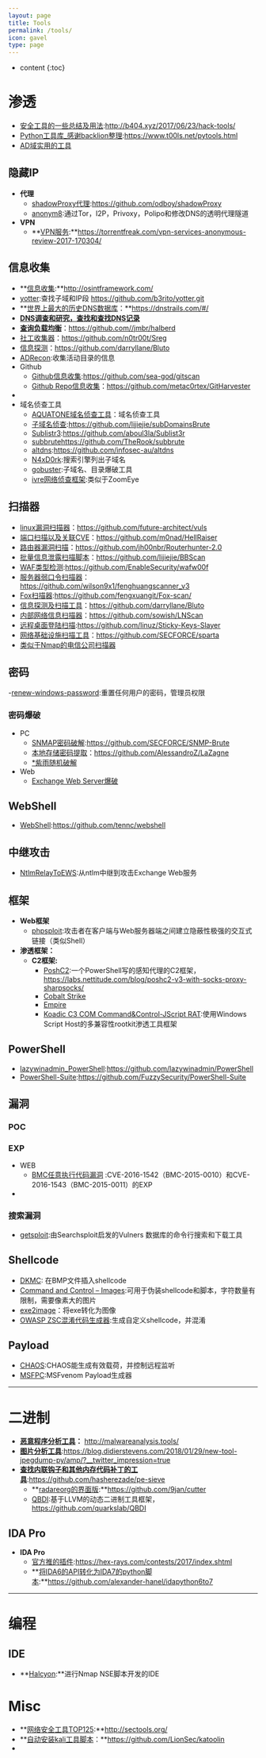 ```yaml
---
layout: page
title: Tools
permalink: /tools/
icon: gavel
type: page
---
```


* content
{:toc}

<!--more-->

# 渗透

- [安全工具的一些总结及用法](http://b404.xyz/2017/06/23/hack-tools/):http://b404.xyz/2017/06/23/hack-tools/
- [Python工具库_感谢backlion整理](https://www.t00ls.net/pytools.html):https://www.t00ls.net/pytools.html
- [AD域实用的工具](http://www.joeware.net/freetools/index.htm)

## 隐藏IP

- **代理**
  - [shadowProxy代理](https://github.com/odboy/shadowProxy):https://github.com/odboy/shadowProxy
  - [anonym8](https://github.com/HiroshiManRise/anonym8.git ):通过Tor，I2P，Privoxy，Polipo和修改DNS的透明代理隧道
- **VPN**
  - **[VPN服务](https://torrentfreak.com/vpn-services-anonymous-review-2017-170304/):**https://torrentfreak.com/vpn-services-anonymous-review-2017-170304/  


## 信息收集

- **[信息收集](http://osintframework.com/):**http://osintframework.com/
- [yotter](https://github.com/b3rito/yotter.git):查找子域和IP段 https://github.com/b3rito/yotter.git 
- **[世界上最大的历史DNS数据库](https://dnstrails.com/#/)：**https://dnstrails.com/#/
- **[DNS调查和研究，查找和查找DNS记录](https://dnsdumpster.com/)**
- **[查询负载均衡](https://github.com//jmbr/halberd)**：https://github.com//jmbr/halberd
- [社工收集器](https://github.com/n0tr00t/Sreg)：https://github.com/n0tr00t/Sreg
- [信息探测](https://github.com/darryllane/Bluto)：https://github.com/darryllane/Bluto
- [ADRecon](https://www.kitploit.com/2018/01/adrecon-tool-which-gathers-information.html?utm_source=dlvr.it&utm_medium=twitter&m=1):收集活动目录的信息
- Github
  - [Github信息收集](https://github.com/sea-god/gitscan):https://github.com/sea-god/gitscan
  - [Github Repo信息收集](https://github.com/metac0rtex/GitHarvester)：https://github.com/metac0rtex/GitHarvester
- []()
- 域名侦查工具
  - [AQUATONE域名侦查工具](http://b404.xyz/2017/06/19/tools-aquatone-discover/)：域名侦查工具
  - [子域名侦查](https://github.com/lijiejie/subDomainsBrute):https://github.com/lijiejie/subDomainsBrute
  - [Sublistr3](https://github.com/aboul3la/Sublist3r):https://github.com/aboul3la/Sublist3r
  - [subbrute](https://github.com/TheRook/subbrute)https://github.com/TheRook/subbrute
  - [altdns](https://github.com/infosec-au/altdns):https://github.com/infosec-au/altdns
  - [N4xD0rk](https://github.com/n4xh4ck5/N4xD0rk/blob/master/README.md):搜索引擎列出子域名
  - [gobuster](https://github.com/OJ/gobuster):子域名、目录爆破工具
  - [ivre网络侦查框架](https://ivre.rocks/):类似于ZoomEye


## 扫描器

- [linux漏洞扫描器](https://github.com/future-architect/vuls)：https://github.com/future-architect/vuls
- [端口扫描以及关联CVE](https://github.com/m0nad/HellRaiser)：https://github.com/m0nad/HellRaiser
- [路由器漏洞扫描](https://github.com/jh00nbr/Routerhunter-2.0)：https://github.com/jh00nbr/Routerhunter-2.0
- [批量信息泄露扫描脚本](https://github.com/lijiejie/BBScan)：https://github.com/lijiejie/BBScan
- [WAF类型检测](https://github.com/EnableSecurity/wafw00f):https://github.com/EnableSecurity/wafw00f
- [服务器弱口令扫描器](https://github.com/wilson9x1/fenghuangscanner_v3)：https://github.com/wilson9x1/fenghuangscanner_v3
- [Fox扫描器](https://github.com/fengxuangit/Fox-scan/):https://github.com/fengxuangit/Fox-scan/
- [信息探测及扫描工具](https://github.com/darryllane/Bluto)：https://github.com/darryllane/Bluto
- [内部网络信息扫描器](https://github.com/sowish/LNScan)：https://github.com/sowish/LNScan
- [远程桌面登陆扫描](https://github.com/linuz/Sticky-Keys-Slayer):https://github.com/linuz/Sticky-Keys-Slayer
- [网络基础设施扫描工具](https://github.com/SECFORCE/sparta)：https://github.com/SECFORCE/sparta
- [类似于Nmap的电信公司扫描器](https://github.com/SigPloiter/GTScan)

## 密码

-[renew-windows-password](http://www.kood.org/windows-password-renew/):重置任何用户的密码，管理员权限

### 密码爆破

- PC
  + [SNMAP密码破解](https://github.com/SECFORCE/SNMP-Brute):https://github.com/SECFORCE/SNMP-Brute
  + [本地存储密码提取](https://github.com/AlessandroZ/LaZagne)：https://github.com/AlessandroZ/LaZagne
  + [*紫雨随机破解](http://www.netmux.com/blog/purple-rain-attack.amp?__twitter_impression=true)
- Web
  - [Exchange Web Server爆破](https://github.com/mikesiegel/ews-crack/blob/master/README.md)

## WebShell

- [WebShell](https://github.com/tennc/webshell):https://github.com/tennc/webshell

## 中继攻击

- [NtlmRelayToEWS](https://github.com/Arno0x/NtlmRelayToEWS):从ntlm中继到攻击Exchange Web服务

## 框架

- **Web框架**
  - [phpsploit](https://github.com/nil0x42/phpsploit):攻击者在客户端与Web服务器端之间建立隐蔽性极强的交互式链接（类似Shell） 
- **渗透框架：**
  - **C2框架:**
    - [PoshC2](https://github.com/nettitude/PoshC2):一个PowerShell写的感知代理的C2框架，https://labs.nettitude.com/blog/poshc2-v3-with-socks-proxy-sharpsocks/
    -  [Cobalt Strike]()
    -  [Empire]()
    -  [Koadic C3 COM Command&Control-JScript RAT](https://github.com/zerosum0x0/koadic):使用Windows Script Host的多兼容性rootkit渗透工具框架

## PowerShell

- [lazywinadmin_PowerShell](https://github.com/9jan/PowerShell):https://github.com/lazywinadmin/PowerShell 
- [PowerShell-Suite](https://github.com/FuzzySecurity/PowerShell-Suite):https://github.com/FuzzySecurity/PowerShell-Suite

## 漏洞

### POC

### EXP

- WEB
  - [BMC任意执行代码漏洞](https://github.com/ernw/insinuator-snippets/tree/master/bmc_bladelogic) :CVE-2016-1542（BMC-2015-0010）和CVE-2016-1543（BMC-2015-0011）的EXP
- 



### 搜索漏洞

- [getsploit](http://b404.xyz/2017/09/27/hack-tools2/):由Searchsploit启发的Vulners 数据库的命令行搜索和下载工具


## Shellcode

- [DKMC](http://b404.xyz/2017/09/13/DKMC/): 在BMP文件插入shellcode
- [Command and Control – Images](https://github.com/et0x/C2):可用于伪装shellcode和脚本，字符数量有限制，需要像素大的图片
- [exe2image](https://github.com/OsandaMalith/Exe2Image/releases)：将exe转化为图像
- [OWASP ZSC混淆代码生成器](https://www.darknet.org.uk/2018/01/owasp-zsc-obfuscated-code-generator-tool/?utm_source=feedly&utm_medium=webfeeds):生成自定义shellcode，并混淆

## Payload

- [CHAOS](http://b404.xyz/2017/07/17/chaos/):CHAOS能生成有效载荷，并控制远程监听
- [MSFPC](https://n0where.net/msfvenom-payload-creator-msfpc):MSFvenom Payload生成器



-------------------------------------


# 二进制

- **[恶意程序分析工具](http://malwareanalysis.tools/)：** http://malwareanalysis.tools/
- **[图片分析工具](https://blog.didierstevens.com/2018/01/29/new-tool-jpegdump-py/amp/?__twitter_impression=true)**:https://blog.didierstevens.com/2018/01/29/new-tool-jpegdump-py/amp/?__twitter_impression=true
- **[查找内联钩子和其他内存代码补丁的工具](https://github.com/hasherezade/pe-sieve)**:https://github.com/hasherezade/pe-sieve
  - **[radareorg的界面版](https://github.com/9jan/cutter):**https://github.com/9jan/cutter
  - [QBDI](https://github.com/quarkslab/QBDI):基于LLVM的动态二进制工具框架，https://github.com/quarkslab/QBDI

## IDA Pro

- **IDA Pro**
  - [官方推的插件](https://hex-rays.com/contests/2017/index.shtml):https://hex-rays.com/contests/2017/index.shtml
  - **[将IDA6的API转化为IDA7的python脚本](https://github.com/alexander-hanel/idapython6to7):**https://github.com/alexander-hanel/idapython6to7


-------------------------------------------------------------------

# 编程

## IDE

- **[Halcyon](https://github.com/s4n7h0/Halcyon):**进行Nmap NSE脚本开发的IDE

# Misc

- **[网络安全工具TOP125](http://sectools.org/):**http://sectools.org/
- **[自动安装kali工具脚本](https://github.com/LionSec/katoolin)：**https://github.com/LionSec/katoolin
- 
